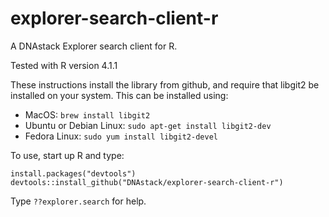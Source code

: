 # explorer-search-client-r
A DNAstack Explorer search client for R.  

Tested with R version 4.1.1

These instructions install the library from github, and require that libgit2 be installed on your system.  This can be installed using:

- MacOS: `brew install libgit2`
- Ubuntu or Debian Linux: `sudo apt-get install libgit2-dev`
- Fedora Linux: `sudo yum install libgit2-devel`

To use, start up R and type:
```
install.packages("devtools")
devtools::install_github("DNAstack/explorer-search-client-r")
```

Type `??explorer.search` for help.  

